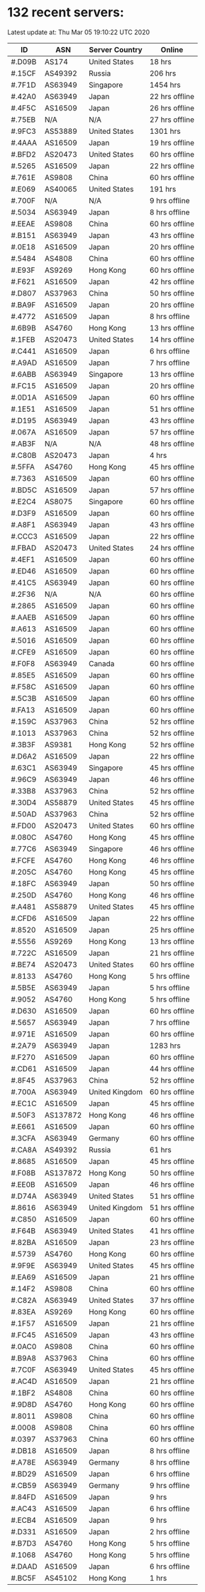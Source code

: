 # 132 recent servers:

Latest update at: Thu Mar 05 19:10:22 UTC 2020

| ID | ASN | Server Country | Online |
| -- | --- | -------------- | ------ |
| #.D09B | AS174 | United States | 18 hrs |
| #.15CF | AS49392 | Russia | 206 hrs |
| #.7F1D | AS63949 | Singapore | 1454 hrs |
| #.42A0 | AS63949 | Japan | 22 hrs offline |
| #.4F5C | AS16509 | Japan | 26 hrs offline |
| #.75EB | N/A | N/A | 27 hrs offline |
| #.9FC3 | AS53889 | United States | 1301 hrs |
| #.4AAA | AS16509 | Japan | 19 hrs offline |
| #.BFD2 | AS20473 | United States | 60 hrs offline |
| #.5265 | AS16509 | Japan | 22 hrs offline |
| #.761E | AS9808 | China | 60 hrs offline |
| #.E069 | AS40065 | United States | 191 hrs |
| #.700F | N/A | N/A | 9 hrs offline |
| #.5034 | AS63949 | Japan | 8 hrs offline |
| #.EEAE | AS9808 | China | 60 hrs offline |
| #.B151 | AS63949 | Japan | 43 hrs offline |
| #.0E18 | AS16509 | Japan | 20 hrs offline |
| #.5484 | AS4808 | China | 60 hrs offline |
| #.E93F | AS9269 | Hong Kong | 60 hrs offline |
| #.F621 | AS16509 | Japan | 42 hrs offline |
| #.D807 | AS37963 | China | 50 hrs offline |
| #.BA9F | AS16509 | Japan | 20 hrs offline |
| #.4772 | AS16509 | Japan | 8 hrs offline |
| #.6B9B | AS4760 | Hong Kong | 13 hrs offline |
| #.1FEB | AS20473 | United States | 14 hrs offline |
| #.C441 | AS16509 | Japan | 6 hrs offline |
| #.A9AD | AS16509 | Japan | 7 hrs offline |
| #.6ABB | AS63949 | Singapore | 13 hrs offline |
| #.FC15 | AS16509 | Japan | 20 hrs offline |
| #.0D1A | AS16509 | Japan | 60 hrs offline |
| #.1E51 | AS16509 | Japan | 51 hrs offline |
| #.D195 | AS63949 | Japan | 43 hrs offline |
| #.067A | AS16509 | Japan | 57 hrs offline |
| #.AB3F | N/A | N/A | 48 hrs offline |
| #.C80B | AS20473 | Japan | 4 hrs |
| #.5FFA | AS4760 | Hong Kong | 45 hrs offline |
| #.7363 | AS16509 | Japan | 60 hrs offline |
| #.BD5C | AS16509 | Japan | 57 hrs offline |
| #.E2C4 | AS8075 | Singapore | 60 hrs offline |
| #.D3F9 | AS16509 | Japan | 60 hrs offline |
| #.A8F1 | AS63949 | Japan | 43 hrs offline |
| #.CCC3 | AS16509 | Japan | 22 hrs offline |
| #.FBAD | AS20473 | United States | 24 hrs offline |
| #.4EF1 | AS16509 | Japan | 60 hrs offline |
| #.ED46 | AS16509 | Japan | 60 hrs offline |
| #.41C5 | AS63949 | Japan | 60 hrs offline |
| #.2F36 | N/A | N/A | 60 hrs offline |
| #.2865 | AS16509 | Japan | 60 hrs offline |
| #.AAEB | AS16509 | Japan | 60 hrs offline |
| #.A613 | AS16509 | Japan | 60 hrs offline |
| #.5016 | AS16509 | Japan | 60 hrs offline |
| #.CFE9 | AS16509 | Japan | 60 hrs offline |
| #.F0F8 | AS63949 | Canada | 60 hrs offline |
| #.85E5 | AS16509 | Japan | 60 hrs offline |
| #.F58C | AS16509 | Japan | 60 hrs offline |
| #.5C3B | AS16509 | Japan | 60 hrs offline |
| #.FA13 | AS16509 | Japan | 60 hrs offline |
| #.159C | AS37963 | China | 52 hrs offline |
| #.1013 | AS37963 | China | 52 hrs offline |
| #.3B3F | AS9381 | Hong Kong | 52 hrs offline |
| #.D6A2 | AS16509 | Japan | 22 hrs offline |
| #.63C1 | AS63949 | Singapore | 45 hrs offline |
| #.96C9 | AS63949 | Japan | 46 hrs offline |
| #.33B8 | AS37963 | China | 52 hrs offline |
| #.30D4 | AS58879 | United States | 45 hrs offline |
| #.50AD | AS37963 | China | 52 hrs offline |
| #.FD00 | AS20473 | United States | 60 hrs offline |
| #.080C | AS4760 | Hong Kong | 45 hrs offline |
| #.77C6 | AS63949 | Singapore | 46 hrs offline |
| #.FCFE | AS4760 | Hong Kong | 46 hrs offline |
| #.205C | AS4760 | Hong Kong | 45 hrs offline |
| #.18FC | AS63949 | Japan | 50 hrs offline |
| #.250D | AS4760 | Hong Kong | 46 hrs offline |
| #.A481 | AS58879 | United States | 45 hrs offline |
| #.CFD6 | AS16509 | Japan | 22 hrs offline |
| #.8520 | AS16509 | Japan | 25 hrs offline |
| #.5556 | AS9269 | Hong Kong | 13 hrs offline |
| #.722C | AS16509 | Japan | 21 hrs offline |
| #.BE74 | AS20473 | United States | 60 hrs offline |
| #.8133 | AS4760 | Hong Kong | 5 hrs offline |
| #.5B5E | AS63949 | Japan | 5 hrs offline |
| #.9052 | AS4760 | Hong Kong | 5 hrs offline |
| #.D630 | AS16509 | Japan | 60 hrs offline |
| #.5657 | AS63949 | Japan | 7 hrs offline |
| #.971E | AS16509 | Japan | 60 hrs offline |
| #.2A79 | AS63949 | Japan | 1283 hrs |
| #.F270 | AS16509 | Japan | 60 hrs offline |
| #.CD61 | AS16509 | Japan | 44 hrs offline |
| #.8F45 | AS37963 | China | 52 hrs offline |
| #.700A | AS63949 | United Kingdom | 60 hrs offline |
| #.EC1C | AS16509 | Japan | 45 hrs offline |
| #.50F3 | AS137872 | Hong Kong | 46 hrs offline |
| #.E661 | AS16509 | Japan | 60 hrs offline |
| #.3CFA | AS63949 | Germany | 60 hrs offline |
| #.CA8A | AS49392 | Russia | 61 hrs |
| #.8685 | AS16509 | Japan | 45 hrs offline |
| #.F08B | AS137872 | Hong Kong | 50 hrs offline |
| #.EE0B | AS16509 | Japan | 46 hrs offline |
| #.D74A | AS63949 | United States | 51 hrs offline |
| #.8616 | AS63949 | United Kingdom | 51 hrs offline |
| #.C850 | AS16509 | Japan | 60 hrs offline |
| #.F64B | AS63949 | United States | 41 hrs offline |
| #.82BA | AS16509 | Japan | 23 hrs offline |
| #.5739 | AS4760 | Hong Kong | 60 hrs offline |
| #.9F9E | AS63949 | United States | 45 hrs offline |
| #.EA69 | AS16509 | Japan | 21 hrs offline |
| #.14F2 | AS9808 | China | 60 hrs offline |
| #.C82A | AS63949 | United States | 37 hrs offline |
| #.83EA | AS9269 | Hong Kong | 60 hrs offline |
| #.1F57 | AS16509 | Japan | 21 hrs offline |
| #.FC45 | AS16509 | Japan | 43 hrs offline |
| #.0AC0 | AS9808 | China | 60 hrs offline |
| #.B9A8 | AS37963 | China | 60 hrs offline |
| #.7C0F | AS63949 | United States | 45 hrs offline |
| #.AC4D | AS16509 | Japan | 21 hrs offline |
| #.1BF2 | AS4808 | China | 60 hrs offline |
| #.9D8D | AS4760 | Hong Kong | 60 hrs offline |
| #.8011 | AS9808 | China | 60 hrs offline |
| #.0008 | AS9808 | China | 60 hrs offline |
| #.0397 | AS37963 | China | 60 hrs offline |
| #.DB18 | AS16509 | Japan | 8 hrs offline |
| #.A78E | AS63949 | Germany | 8 hrs offline |
| #.BD29 | AS16509 | Japan | 6 hrs offline |
| #.CB59 | AS63949 | Germany | 9 hrs offline |
| #.84FD | AS16509 | Japan | 9 hrs |
| #.AC43 | AS16509 | Japan | 6 hrs offline |
| #.ECB4 | AS16509 | Japan | 9 hrs |
| #.D331 | AS16509 | Japan | 2 hrs offline |
| #.B7D3 | AS4760 | Hong Kong | 5 hrs offline |
| #.1068 | AS4760 | Hong Kong | 5 hrs offline |
| #.DAAD | AS16509 | Japan | 6 hrs offline |
| #.BC5F | AS45102 | Hong Kong | 1 hrs |

